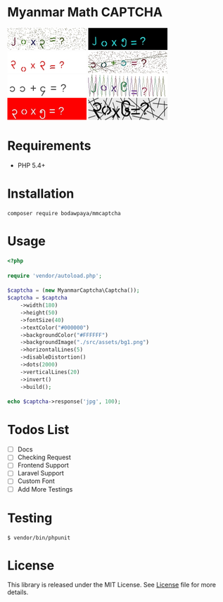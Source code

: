 # Myanmar Math CAPTCHA
![Example](examples/1.jpg)
![Example](examples/2.jpg)
![Example](examples/3.jpg)
![Example](examples/4.jpg)
![Example](examples/5.jpg)
![Example](examples/6.jpg)
![Example](examples/7.jpg)
![Example](examples/8.jpg)
# Requirements

- PHP 5.4+

# Installation
	
	composer require bodawpaya/mmcaptcha

# Usage

```php
<?php

require 'vendor/autoload.php';

$captcha = (new MyanmarCaptcha\Captcha());
$captcha = $captcha
    ->width(180)
    ->height(50)
    ->fontSize(40)
    ->textColor("#000000")
    ->backgroundColor("#FFFFFF")
    ->backgroundImage("./src/assets/bg1.png")
    ->horizontalLines(5)
    ->disableDistortion()
    ->dots(2000)
    ->verticalLines(20)
    ->invert()
    ->build();

echo $captcha->response('jpg', 100);
```
# Todos List

- [ ] Docs
- [ ] Checking Request
- [ ] Frontend Support
- [ ] Laravel Support
- [ ] Custom Font
- [ ] Add More Testings

# Testing

	$ vendor/bin/phpunit

# License

This library is released under the MIT License. See [License](LICENSE) file for more details.
